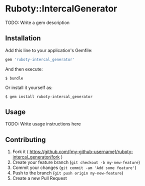 # Ruboty::IntercalGenerator

TODO: Write a gem description

## Installation

Add this line to your application's Gemfile:

```ruby
gem 'ruboty-intercal_generator'
```

And then execute:

    $ bundle

Or install it yourself as:

    $ gem install ruboty-intercal_generator

## Usage

TODO: Write usage instructions here

## Contributing

1. Fork it ( https://github.com/[my-github-username]/ruboty-intercal_generator/fork )
2. Create your feature branch (`git checkout -b my-new-feature`)
3. Commit your changes (`git commit -am 'Add some feature'`)
4. Push to the branch (`git push origin my-new-feature`)
5. Create a new Pull Request
